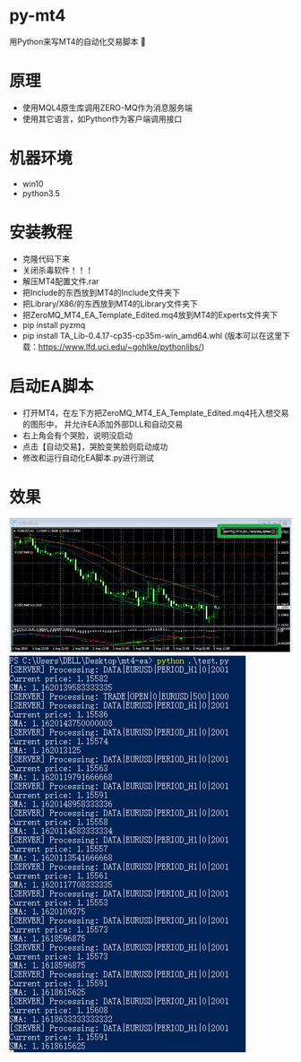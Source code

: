# py-mt4
用Python来写MT4的自动化交易脚本 🎉

# 原理
- 使用MQL4原生库调用ZERO-MQ作为消息服务端
- 使用其它语言，如Python作为客户端调用接口

# 机器环境
- win10
- python3.5

# 安装教程
- 克隆代码下来
- 关闭杀毒软件！！！
- 解压MT4配置文件.rar
- 把Include的东西放到MT4的Include文件夹下
- 把Library/X86/的东西放到MT4的Library文件夹下
- 把ZeroMQ_MT4_EA_Template_Edited.mq4放到MT4的Experts文件夹下
- pip install pyzmq
- pip install TA_Lib-0.4.17-cp35-cp35m-win_amd64.whl  (版本可以在这里下载：https://www.lfd.uci.edu/~gohlke/pythonlibs/)

# 启动EA脚本
- 打开MT4，在左下方把ZeroMQ_MT4_EA_Template_Edited.mq4托入想交易的图形中， 并允许EA添加外部DLL和自动交易
- 右上角会有个哭脸，说明没启动
- 点击【自动交易】，哭脸变笑脸则启动成功
- 修改和运行自动化EA脚本.py进行测试

# 效果
![](./1.png)
![](./2.png)
